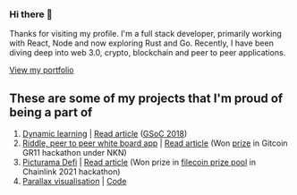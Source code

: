 ### Hi there 👋

Thanks for visiting my profile. I'm a full stack developer, primarily working with React, Node and now exploring Rust and Go. Recently, I have been diving deep into web 3.0, crypto, blockchain and peer to peer applications. 

[View my portfolio](https://jithinks.netlify.app/)

## These are some of my projects that I'm proud of being a part of

1. [Dynamic learning](https://dl-next.herokuapp.com/workbook/5f7b2e204f79be001765eda9) | [Read article](https://dev.to/jithinks97/dynamic-learning-an-open-source-tool-to-teach-effectively-using-interactive-visualisations-450n) ([GSoC 2018](https://summerofcode.withgoogle.com/archive/2018/projects/5629805013762048))
2. [Riddle, peer to peer white board app](https://nkn-riddle.netlify.app/) | [Read article](https://nkn.org/community/blog/riddle-a-collaborative-whiteboard-web-app-powered-by-nkn/) (Won [prize](https://gitcoin.co/issue/nknorg/nBounty/6/100026449) in Gitcoin GR11 hackathon under NKN)
3. [Picturama Defi](https://picturama-defi.netlify.app/) | [Read article](https://devpost.com/software/picturama-defi-financing-independent-cinema) (Won prize in [filecoin prize pool](https://chainlink-fall-hackathon-2021.devpost.com/submissions/search?utf8=%E2%9C%93&prize_filter%5Bprizes%5D%5B%5D=49660) in Chainlink 2021 hackathon)
4. [Parallax visualisation](https://jithinks97.github.io/GEC/Parallax%20finished/Parallax_night/sketch/index.html) | [Code](https://github.com/JithinKS97/JithinKS97.github.io/tree/master/GEC/Parallax%20finished/Parallax_night/sketch)
